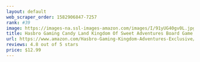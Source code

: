 ```yaml
---
layout: default 
﻿web_scraper_order: 1582906847-7257
rank: #39
image: https://images-na.ssl-images-amazon.com/images/I/91yUG40gv0L.jpg
title: Hasbro Gaming Candy Land Kingdom Of Sweet Adventures Board Game For Kids Ages 3 & Up…
url: https://www.amazon.com/Hasbro-Gaming-Kingdom-Adventures-Exclusive/dp/B00000DMF5/ref=zg_mw_toys-and-games_39?_encoding=UTF8&psc=1&refRID=CQ1QRMJJW1ED0E69BGRT
reviews: 4.8 out of 5 stars
price: $12.99 
---
```

